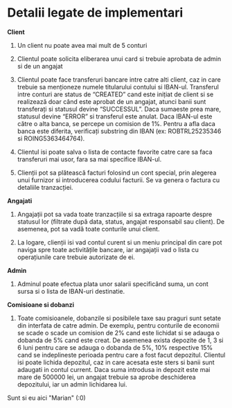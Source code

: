 # Detalii legate de implementari

**Client**
1) Un client nu poate avea mai mult de 5 conturi
2) Clientul poate solicita eliberarea unui card si trebuie aprobata de admin si de un angajat
3) Clientul poate face transferuri bancare intre catre alti client, caz in care trebuie sa menționeze numele titularului
contului si IBAN-ul. Transferul intre conturi are status de “CREATED” cand este inițiat de client si se realizează
doar când este aprobat de un angajat, atunci banii sunt transferați si statusul devine “SUCCESSUL”. Daca sumaeste prea mare, statusul devine “ERROR” si transferul este anulat. Daca IBAN-ul este către o alta banca, se
percepe un comision de 1%. Pentru a afla daca banca este diferita, verificați substring din IBAN (ex:
ROBTRL25235346 si ROING5363464764).

4) Clientul isi poate salva o lista de contacte favorite catre care sa faca transferuri mai usor, fara sa mai specifice
IBAN-ul.
5) Clienții pot sa plătească facturi folosind un cont special, prin alegerea unui furnizor si introducerea codului
facturii. Se va genera o factura cu detaliile tranzacției.


**Angajati**
1) Angajații pot sa vada toate tranzacțiile si sa extraga rapoarte despre statusul lor (filtrate după data, status, angajat
responsabil sau client). De asemenea, pot sa vadă toate conturile unui client.

2) La logare, clienții isi vad contul curent si un meniu principal din care pot naviga spre toate activitățile bancare, iar
angajații vad o lista cu operațiunile care trebuie autorizate de ei.


**Admin**
1) Adminul poate efectua plata unor salarii specificând suma, un cont sursa si o lista de IBAN-uri destinatie.

**Comisioane si dobanzi**
1) Toate comisioanele, dobanzile si posibilele taxe sau praguri sunt setate din interfata de catre admin. De exemplu, pentru conturile de economii se scade o scade un comision de 2% cand este lichidat si se adauga o dobanda de 5% cand este creat. De asemenea exista depozite de 1, 3 si 6 luni pentru care se adauga o dobanda de 5%, 10% respective 15% cand se indeplineste perioada pentru care a fost facut depozitul. Clientul isi poate lichida depozitul, caz in care acesata este sters si banii sunt adaugati in contul current. Daca suma introdusa in depozit este mai mare de 500000 lei, un angajat trebuie sa aprobe deschiderea depozitului, iar un admin lichidarea lui.

Sunt si eu aici "Marian" (:0)